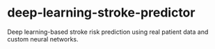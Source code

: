 # deep-learning-stroke-predictor
Deep learning-based stroke risk prediction using real patient data and custom neural networks.
